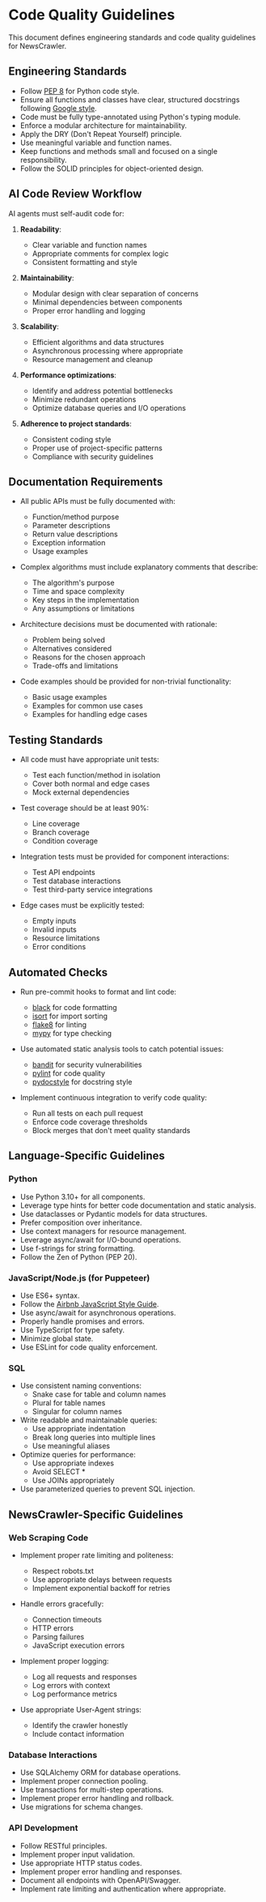 # Code Quality Guidelines

This document defines engineering standards and code quality guidelines for NewsCrawler.

## Engineering Standards

- Follow [PEP 8](https://peps.python.org/pep-0008/) for Python code style.
- Ensure all functions and classes have clear, structured docstrings following [Google style](https://sphinxcontrib-napoleon.readthedocs.io/en/latest/example_google.html).
- Code must be fully type-annotated using Python's typing module.
- Enforce a modular architecture for maintainability.
- Apply the DRY (Don't Repeat Yourself) principle.
- Use meaningful variable and function names.
- Keep functions and methods small and focused on a single responsibility.
- Follow the SOLID principles for object-oriented design.

## AI Code Review Workflow

AI agents must self-audit code for:

1. **Readability**:
   - Clear variable and function names
   - Appropriate comments for complex logic
   - Consistent formatting and style

2. **Maintainability**:
   - Modular design with clear separation of concerns
   - Minimal dependencies between components
   - Proper error handling and logging

3. **Scalability**:
   - Efficient algorithms and data structures
   - Asynchronous processing where appropriate
   - Resource management and cleanup

4. **Performance optimizations**:
   - Identify and address potential bottlenecks
   - Minimize redundant operations
   - Optimize database queries and I/O operations

5. **Adherence to project standards**:
   - Consistent coding style
   - Proper use of project-specific patterns
   - Compliance with security guidelines

## Documentation Requirements

- All public APIs must be fully documented with:
  - Function/method purpose
  - Parameter descriptions
  - Return value descriptions
  - Exception information
  - Usage examples

- Complex algorithms must include explanatory comments that describe:
  - The algorithm's purpose
  - Time and space complexity
  - Key steps in the implementation
  - Any assumptions or limitations

- Architecture decisions must be documented with rationale:
  - Problem being solved
  - Alternatives considered
  - Reasons for the chosen approach
  - Trade-offs and limitations

- Code examples should be provided for non-trivial functionality:
  - Basic usage examples
  - Examples for common use cases
  - Examples for handling edge cases

## Testing Standards

- All code must have appropriate unit tests:
  - Test each function/method in isolation
  - Cover both normal and edge cases
  - Mock external dependencies

- Test coverage should be at least 90%:
  - Line coverage
  - Branch coverage
  - Condition coverage

- Integration tests must be provided for component interactions:
  - Test API endpoints
  - Test database interactions
  - Test third-party service integrations

- Edge cases must be explicitly tested:
  - Empty inputs
  - Invalid inputs
  - Resource limitations
  - Error conditions

## Automated Checks

- Run pre-commit hooks to format and lint code:
  - [black](https://black.readthedocs.io/) for code formatting
  - [isort](https://pycqa.github.io/isort/) for import sorting
  - [flake8](https://flake8.pycqa.org/) for linting
  - [mypy](https://mypy.readthedocs.io/) for type checking

- Use automated static analysis tools to catch potential issues:
  - [bandit](https://bandit.readthedocs.io/) for security vulnerabilities
  - [pylint](https://pylint.pycqa.org/) for code quality
  - [pydocstyle](https://www.pydocstyle.org/) for docstring style

- Implement continuous integration to verify code quality:
  - Run all tests on each pull request
  - Enforce code coverage thresholds
  - Block merges that don't meet quality standards

## Language-Specific Guidelines

### Python

- Use Python 3.10+ for all components.
- Leverage type hints for better code documentation and static analysis.
- Use dataclasses or Pydantic models for data structures.
- Prefer composition over inheritance.
- Use context managers for resource management.
- Leverage async/await for I/O-bound operations.
- Use f-strings for string formatting.
- Follow the Zen of Python (PEP 20).

### JavaScript/Node.js (for Puppeteer)

- Use ES6+ syntax.
- Follow the [Airbnb JavaScript Style Guide](https://github.com/airbnb/javascript).
- Use async/await for asynchronous operations.
- Properly handle promises and errors.
- Use TypeScript for type safety.
- Minimize global state.
- Use ESLint for code quality enforcement.

### SQL

- Use consistent naming conventions:
  - Snake case for table and column names
  - Plural for table names
  - Singular for column names
- Write readable and maintainable queries:
  - Use appropriate indentation
  - Break long queries into multiple lines
  - Use meaningful aliases
- Optimize queries for performance:
  - Use appropriate indexes
  - Avoid SELECT *
  - Use JOINs appropriately
- Use parameterized queries to prevent SQL injection.

## NewsCrawler-Specific Guidelines

### Web Scraping Code

- Implement proper rate limiting and politeness:
  - Respect robots.txt
  - Use appropriate delays between requests
  - Implement exponential backoff for retries

- Handle errors gracefully:
  - Connection timeouts
  - HTTP errors
  - Parsing failures
  - JavaScript execution errors

- Implement proper logging:
  - Log all requests and responses
  - Log errors with context
  - Log performance metrics

- Use appropriate User-Agent strings:
  - Identify the crawler honestly
  - Include contact information

### Database Interactions

- Use SQLAlchemy ORM for database operations.
- Implement proper connection pooling.
- Use transactions for multi-step operations.
- Implement proper error handling and rollback.
- Use migrations for schema changes.

### API Development

- Follow RESTful principles.
- Implement proper input validation.
- Use appropriate HTTP status codes.
- Implement proper error handling and responses.
- Document all endpoints with OpenAPI/Swagger.
- Implement rate limiting and authentication where appropriate. 